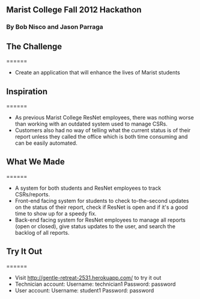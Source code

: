 ## Marist College Fall 2012 Hackathon
### By Bob Nisco and Jason Parraga

## The Challenge
======
- Create an application that will enhance the lives of Marist students

## Inspiration
======
- As previous Marist College ResNet employees, there was nothing worse than working with an outdated system used to manage CSRs.
- Customers also had no way of telling what the current status is of their report unless they called the office which is both time consuming and can be easily automated.

## What We Made
======
- A system for both students and ResNet employees to track CSRs/reports.
- Front-end facing system for students to check to-the-second updates on the status of their report, check if ResNet is open and if it's a good time to show up for a speedy fix.
- Back-end facing system for ResNet employees to manage all reports (open or closed), give status updates to the user, and search the backlog of all reports.

## Try It Out
======
- Visit http://gentle-retreat-2531.herokuapp.com/ to try it out
- Technician account: Username: technician1 Password: password
- User account: Username: student1 Password: password
